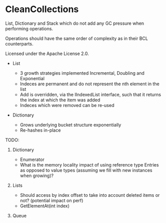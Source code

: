 CleanCollections
================

List, Dictionary and Stack which do not add any GC pressure when performing operations.

Operations should have the same order of complexity as in their BCL counterparts.

Licensed under the Apache License 2.0.

+ List
  - 3 growth strategies implemented Incremental, Doubling and Exponential
  - Indeces are permanent and do not represent the nth element in the list
  - Add is overridden, via the IIndexedList interface, such that it returns the index at which the item was added
  - Indeces which were removed can be re-used

+ Dictionary
  - Grows underlying bucket structure exponentially
  - Re-hashes in-place

TODO: 

1. Dictionary
    - Enumerator
    - What is the memory locality impact of using reference type Entries as opposed to value types (assuming we fill with new instances when growing)?

2. Lists
    - Should access by index offset to take into account deleted items or not? (potential impact on perf)
    - GetElementAt(int index)

3. Queue
